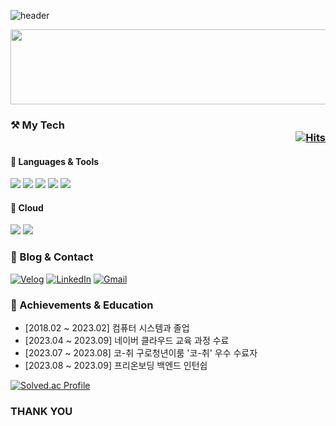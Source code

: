 ![header](https://capsule-render.vercel.app/api?type=rounded&color=gradient&text=Welcome%20to%20Sim's%20GitHub%20&animation=twinkling&fontSize=40&fontAlignY=50&fontAlign=50&height=180)


<a href="https://github.com/devxb/gitanimals">
  <img
    src="https://render.gitanimals.org/lines/bong94688"
    width="600"
    height="120"
  />
</a>
  

### ⚒ My Tech  <div align="right">[![Hits](https://hits.seeyoufarm.com/api/count/incr/badge.svg?url=https%3A%2F%2Fgithub.com%2Fbong94688&count_bg=%2379C83D&title_bg=%23555555&icon=&icon_color=%23E7E7E7&title=hits&edge_flat=false)](https://hits.seeyoufarm.com)</div>

#### 📒 Languages & Tools 

<img src="https://img.shields.io/badge/java-007396?style=for-the-badge&logo=java&logoColor=white"> <img src="https://img.shields.io/badge/python-3776AB?style=for-the-badge&logo=python&logoColor=white"> <img src="https://img.shields.io/badge/javascript-F7DF1E?style=for-the-badge&logo=javascript&logoColor=black"> <img src="https://img.shields.io/badge/react-61DAFB?style=for-the-badge&logo=react&logoColor=black"> <img src="https://img.shields.io/badge/spring-6DB33F?style=for-the-badge&logo=spring&logoColor=white">


#### 📗 Cloud
<img src="https://img.shields.io/badge/NCP-03C75A?style=for-the-badge&logo=naver&logoColor=white"> <img src="https://img.shields.io/badge/AWS-232F3E?style=for-the-badge&logo=amazon-aws&logoColor=white">

### 🌟 Blog & Contact

[![Velog](https://img.shields.io/badge/Velog-20C997?style=for-the-badge&logo=velog&logoColor=white)](https://velog.io/@bong9468)
[![LinkedIn](https://img.shields.io/badge/LinkedIn-0A66C2?style=for-the-badge&logo=linkedin&logoColor=white)](https://www.linkedin.com/in/봉교-심-35979829a)
[![Gmail](https://img.shields.io/badge/Gmail-EA4335?style=for-the-badge&logo=gmail&logoColor=white)](mailto:simbonggyo@gmail.com)

### 🥇 Achievements & Education

- [2018.02 ~ 2023.02] 컴퓨터 시스템과 졸업  
- [2023.04 ~ 2023.09] 네이버 클라우드 교육 과정 수료  
- [2023.07 ~ 2023.08] 코-취 구로청년이룸 '코-취' 우수 수료자  
- [2023.08 ~ 2023.09] 프리온보딩 백엔드 인턴쉽

[![Solved.ac Profile](http://mazassumnida.wtf/api/v2/generate_badge?boj=bong6260)](https://solved.ac/bong6260/)

### THANK YOU
